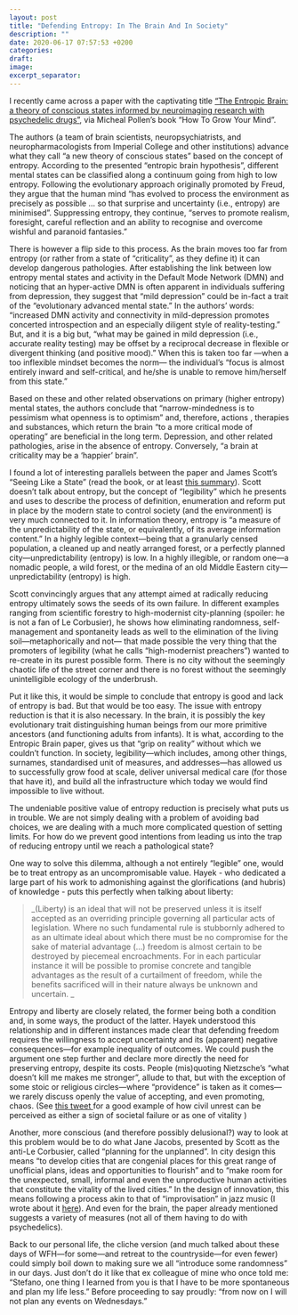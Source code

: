 ```yaml
---
layout: post
title: "Defending Entropy: In The Brain And In Society"
description: ""
date: 2020-06-17 07:57:53 +0200
categories: 
draft:
image: 
excerpt_separator: 
---
```


I recently came across a paper with the captivating title [“The Entropic Brain: a theory of conscious states informed by neuroimaging research with psychedelic drugs”](https://www.frontiersin.org/articles/10.3389/fnhum.2014.00020/full), via Micheal Pollen’s book “How To Grow Your Mind”. 

The authors (a team of brain scientists, neuropsychiatrists, and neuropharmacologists from Imperial College and other institutions) advance what they call “a new theory of conscious states” based on the concept of entropy.  According to the presented “entropic brain hypothesis”,  different mental states can be classified along a continuum going from high to low entropy. Following the evolutionary approach originally promoted by Freud, they argue that the human mind “has evolved to process the environment as precisely as possible … so that surprise and uncertainty (i.e., entropy) are minimised”. Suppressing entropy, they continue, “serves to promote realism, foresight, careful reflection and an ability to recognise and overcome wishful and paranoid fantasies.”

There is however a flip side to this process. As the brain moves too far from entropy (or rather from a state of “criticality”, as they define it) it can develop dangerous pathologies. After establishing the link between low entropy mental states and activity in the Default Mode Network (DMN) and noticing that an hyper-active DMN is often apparent in individuals suffering from depression, they suggest that “mild depression” could be in-fact a trait of the “evolutionary advanced mental state.” In the authors’ words: “increased DMN activity and connectivity in mild-depression promotes concerted introspection and an especially diligent style of reality-testing.” But, and it is a big but, “what may be gained in mild depression (i.e., accurate reality testing) may be offset by a reciprocal decrease in flexible or divergent thinking (and positive mood).” When this is taken too far —when a too inflexible mindset becomes the norm— the individual’s “focus is almost entirely inward and self-critical, and he/she is unable to remove him/herself from this state.” 

Based on these and other related observations on primary (higher entropy) mental states, the authors conclude that “narrow-mindedness is to pessimism what openness is to optimism” and, therefore, actions , therapies and substances, which return the brain “to a more critical mode of operating” are beneficial in the long term. Depression, and other related pathologies, arise in the absence of entropy. Conversely, “a brain at criticality may be a ‘happier’ brain”.

I found a lot of interesting parallels between the paper and James Scott’s “Seeing Like a State” (read the book, or at least [this summary](https://www.ribbonfarm.com/2010/07/26/a-big-little-idea-called-legibility/)). Scott doesn’t talk about entropy, but the concept of “legibility” which he presents and uses to describe the process of definition, enumeration and reform put in place by the modern state to control society (and the environment) is very much connected to it. In information theory, entropy is “a measure of the unpredictability of the state, or equivalently, of its average information content.” In a highly legible context—being that a granularly censed population, a cleaned up and neatly arranged forest, or a  perfectly planned city—unpredictability (entropy) is low. In a highly illegible, or random one—a nomadic people, a wild forest, or the medina of an old Middle Eastern city—unpredictability (entropy) is high.

Scott convincingly argues that any attempt aimed at radically reducing entropy ultimately sows the seeds of its own failure. In different examples ranging from scientific forestry to high-modernist city-planning (spoiler: he is not a fan of Le Corbusier), he shows how eliminating randomness, self-management and spontaneity leads as well to the elimination of the living soil—metaphorically and not— that made possible the very thing that the promoters of legibility (what he calls “high-modernist preachers”) wanted to re-create in its purest possible form. There is no city without the seemingly chaotic life of the street corner and there is no forest without the seemingly unintelligible ecology of the underbrush. 

Put it like this, it would be simple to conclude that entropy is good and lack of entropy is bad. But that would be too easy. The issue with entropy reduction is that it is also necessary. In the brain, it is possibly the key evolutionary trait distinguishing human beings from our more primitive ancestors (and functioning adults from infants). It is what, according to the Entropic Brain paper, gives us that “grip on reality” without which we couldn’t function. In society, legibility—which includes, among other things, surnames, standardised unit of measures, and addresses—has allowed us to successfully grow food at scale, deliver universal medical care (for those that have it), and build all the infrastructure which today we would find impossible to live without. 

The undeniable positive value of entropy reduction is precisely what puts us in trouble. We are not simply dealing with  a problem of avoiding bad choices, we are dealing with a much more complicated question of setting limits.  For how do we prevent good intentions from leading us into the trap of reducing entropy until we reach a pathological state? 

One way to solve this dilemma, although a not entirely “legible” one, would be to treat entropy as an uncompromisable value. Hayek - who dedicated a large part of his work to admonishing against the glorifications (and hubris) of knowledge - puts this perfectly when talking about liberty: 

> _(Liberty) is an ideal that will not be preserved unless it is itself accepted as an overriding principle governing all particular acts of legislation. Where no such fundamental rule is stubbornly adhered to as an ultimate ideal about which there must be no compromise for the sake of material advantage (…) freedom is almost certain to be destroyed by piecemeal encroachments. For in each particular instance it will be possible to promise concrete and tangible advantages as the result of a curtailment of freedom, while the benefits sacrificed will in their nature always be unknown and uncertain. _

Entropy and liberty are closely related, the former being both a condition and, in some ways, the product of the latter. Hayek understood this relationship and in different instances made clear that defending freedom requires the willingness to accept uncertainty and its (apparent) negative consequences—for example inequality of outcomes. We could push the argument one step further and declare more directly the need for preserving entropy, despite its costs.  People (mis)quoting Nietzsche’s “what doesn’t kill me makes me stronger”,  allude to that, but with the exception of some stoic or religious circles—where “providence” is taken as it comes—we rarely discuss openly the value of accepting, and even promoting, chaos. (See [this tweet ]([https://twitter.com/antoniogm/status/1267500044275466248?s=20])for a good example of how civil unrest can be perceived as either a sign of societal failure or as one of vitality )

Another, more conscious (and therefore possibly delusional?) way to look at this problem would be to do what Jane Jacobs, presented by Scott as the anti-Le Corbusier, called “planning for the unplanned”. In city design this means “to develop cities that are congenial places for this great range of unofficial plans, ideas and opportunities to flourish” and to “make room for the unexpected, small, informal and even the unproductive human activities that constitute the vitality of the lived cities.” In the design of innovation, this means following a process akin to that of “improvisation” in jazz music (I wrote about it [here](https://blog.founders.as/so-you-think-you-can-create-companies-punk-bfcaa032bce4)). And even for the brain, the paper already mentioned suggests a variety of measures (not all of them having to do with psychedelics). 

Back to our personal life, the cliche version (and much talked about these days of WFH—for some—and retreat to the countryside—for even fewer) could simply boil down to making sure we all “introduce some randomness” in our days. Just don’t do it like that ex colleague of mine who once told me: “Stefano, one thing I learned from you is that I have to be more spontaneous and plan my life less.” Before proceeding to say proudly: “from now on I will not plan any events on Wednesdays.”





